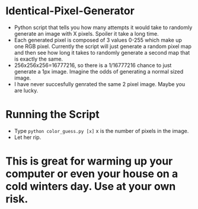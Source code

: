 # Identical-Pixel-Generator
* Python script that tells you how many attempts it would take to randomly generate an image with X pixels. Spoiler it take a long time.
* Each generated pixel is composed of 3 values 0-255 which make up one RGB pixel. Currently the script will just generate a random pixel map and then see how long it takes to randomly generate a second map that is exactly the same.
* 256x256x256=16777216, so there is a 1/16777216 chance to just generate a 1px image. Imagine the odds of generating a normal sized image.
* I have never succesfully genrated the same 2 pixel image. Maybe you are lucky.

# Running the Script
* Type `python color_guess.py [x]` x is the number of pixels in the image.
* Let her rip.


# This is great for warming up your computer or even your house on a cold winters day. Use at your own risk.
